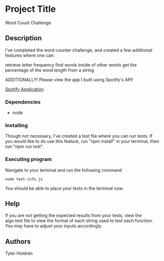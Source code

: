 # Project Title

Word Count Challenge

## Description

I've completed the word counter challenge, and created a few additional features where one can:

retrieve letter frequency
find words inside of other words
get the percentage of the word length from a string

ADDITIONALLY!
Please view the app I built using Spotify's API!

[Spotify Application](https://github.com/tyholdren/Spotify-App)

### Dependencies

- node

### Installing

Though not necessary, I've created a test file where you can run tests. If you would like to do use this feature, run "npm install" in your terminal, then run "npm run test".

### Executing program

Navigate to your terminal and run the following command

```
node text-info.js
```

You should be able to place your tests in the terminal now.

## Help

If you are not getting the expected results from your tests, view the algo.test file to view the format of each string used to test each function. You may have to adjust your inputs accordingly.

## Authors

Tyler Holdren
